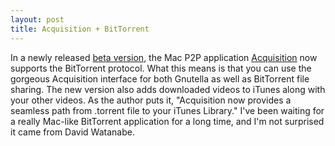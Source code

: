 ```yaml
---
layout: post
title: Acquisition + BitTorrent
---
```

In a newly released [beta version](http://www.newsfirex.com/blog/?p=85), the Mac P2P application [Acquisition](http://www.acquisitionx.com/) now supports the BitTorrent protocol. What this means is that you can use the gorgeous Acquisition interface for both Gnutella as well as BitTorrent file sharing. The new version also adds downloaded videos to iTunes along with your other videos. As the author puts it, "Acquisition now provides a seamless path from .torrent file to your iTunes Library." I've been waiting for a really Mac-like BitTorrent application for a long time, and I'm not surprised it came from David Watanabe.
